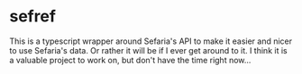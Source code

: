 # sefref
This is a typescript wrapper around Sefaria's API to make it easier and nicer to use Sefaria's data.
Or rather it will be if I ever get around to it. I think it is a valuable project to work on, but don't have the time right now...
